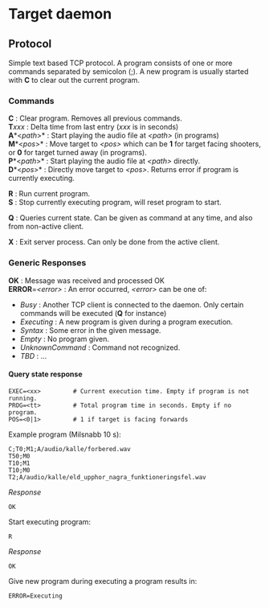 # Target daemon

## Protocol

Simple text based TCP protocol. A program consists of one or more commands separated by semicolon (;). A new program is usually started with **C** to clear out the current program.

### Commands

**C** : Clear program. Removes all previous commands.  
**T***xxx* : Delta time from last entry (*xxx* is in seconds)  
**A***<*path*>* : Start playing the audio file at *<*path*>* (in programs)  
**M***<*pos*>* : Move target to *<*pos*>* which can be **1** for target facing shooters, or **0** for target turned away (in 
programs).  
**P***<*path*>* : Start playing the audio file at *<*path*>* directly.  
**D***<*pos*>* : Directly move target to *<*pos*>*. Returns error if program is currently executing.

**R** : Run current program.  
**S** : Stop currently executing program, will reset program to start.  

**Q** : Queries current state. Can be given as command at any time, and also from non-active client.

**X** : Exit server process. Can only be done from the active client.

### Generic Responses
**OK** : Message was received and processed OK  
**ERROR**=*<*error*>* : An error occurred, *<*error*>* can be one of:
- *Busy* : Another TCP client is connected to the daemon. Only certain commands will be executed (**Q** for instance)
- *Executing* : A new program is given during a program execution.
- *Syntax* : Some error in the given message.
- *Empty* : No program given.
- *UnknownCommand* : Command not recognized.
- *TBD* : ...  

#### Query state response

    EXEC=<xx>         # Current execution time. Empty if program is not running.
    PROG=<tt>         # Total program time in seconds. Empty if no program.
    POS=<0|1>         # 1 if target is facing forwards

Example program (Milsnabb 10 s):

    C;T0;M1;A/audio/kalle/forbered.wav
    T50;M0
    T10;M1
    T10;M0
    T2;A/audio/kalle/eld_upphor_nagra_funktioneringsfel.wav

*Response*

    OK

Start executing program:

    R

*Response*

    OK

Give new program during executing a program results in:

    ERROR=Executing
